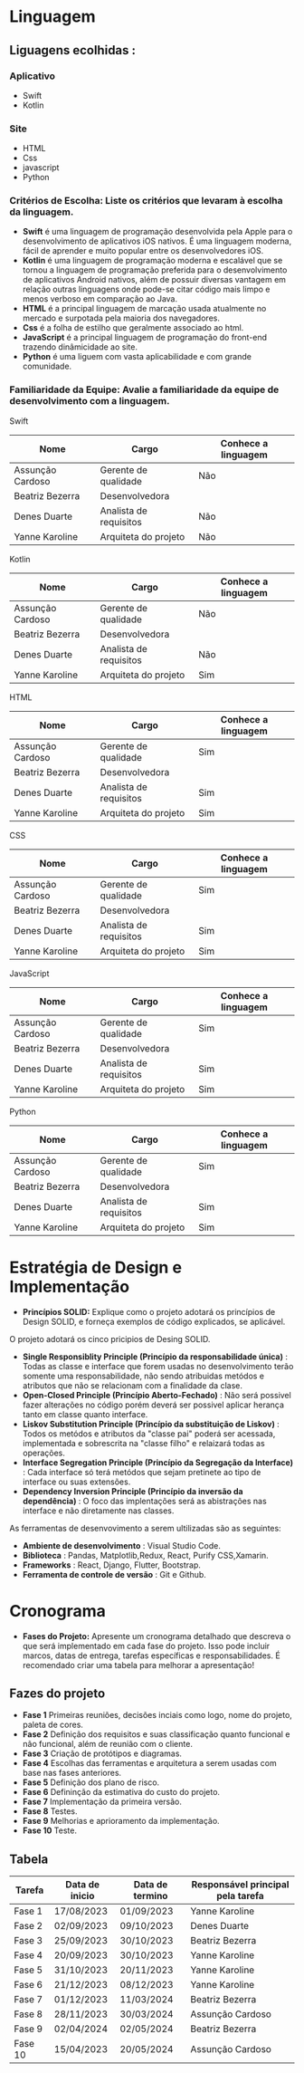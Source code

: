 # Linguagem
## Liguagens ecolhidas :
### Aplicativo
- Swift
- Kotlin
### Site
- HTML
- Css
- javascript
- Python


### **Critérios de Escolha:** Liste os critérios que levaram à escolha da linguagem.
- **Swift** é uma linguagem de programação desenvolvida pela Apple para o desenvolvimento de aplicativos iOS nativos. É uma linguagem moderna, fácil de aprender e muito popular entre os desenvolvedores iOS.
- **Kotlin**  é uma linguagem de programação moderna e escalável que se tornou a linguagem de programação preferida para o desenvolvimento de aplicativos Android nativos, além de possuir diversas vantagem em relação outras linguagens onde pode-se citar código mais limpo e menos verboso em comparação ao Java.
- **HTML** é a principal linguagem de marcação usada atualmente no mercado e surpotada pela maioria dos navegadores.
- **Css** é a folha de estilho que geralmente associado ao html.
- **JavaScript** é a principal linguagem de programação do front-end trazendo dinâmicidade ao site.
- **Python** é uma liguem com vasta aplicabilidade e com grande comunidade.

### **Familiaridade da Equipe:** Avalie a familiaridade da equipe de desenvolvimento com a linguagem.

Swift

| Nome | Cargo | Conhece a linguagem |
|-----|-----------|------|
| Assunção Cardoso  |    Gerente de qualidade   |     Não     |
| Beatriz Bezerra |   Desenvolvedora     |          |
| Denes Duarte  |    Analista de requisitos   |     Não      |
| Yanne Karoline |        Arquiteta do projeto        |      Não      |

Kotlin

| Nome | Cargo | Conhece a linguagem |
|-----|-----------|------|
| Assunção Cardoso  |    Gerente de qualidade   |     Não     |
| Beatriz Bezerra |   Desenvolvedora     |          |
| Denes Duarte  |    Analista de requisitos   |     Não      |
| Yanne Karoline |        Arquiteta do projeto        |       Sim     |

HTML

| Nome | Cargo | Conhece a linguagem |
|-----|-----------|------|
| Assunção Cardoso  |    Gerente de qualidade   |     Sim     |
| Beatriz Bezerra |   Desenvolvedora     |          |
| Denes Duarte  |    Analista de requisitos   |     Sim       |
| Yanne Karoline |        Arquiteta do projeto        |      Sim      |

CSS

| Nome | Cargo | Conhece a linguagem |
|-----|-----------|------|
| Assunção Cardoso  |    Gerente de qualidade   |    Sim      |
| Beatriz Bezerra |   Desenvolvedora     |          |
| Denes Duarte  |    Analista de requisitos   |     Sim       |
| Yanne Karoline |        Arquiteta do projeto        |      Sim      |

JavaScript

| Nome | Cargo | Conhece a linguagem |
|-----|-----------|------|
| Assunção Cardoso  |    Gerente de qualidade   |     Sim     |
| Beatriz Bezerra |   Desenvolvedora     |          |
| Denes Duarte  |    Analista de requisitos   |     Sim       |
| Yanne Karoline |        Arquiteta do projeto        |      Sim      |


Python

| Nome | Cargo | Conhece a linguagem |
|-----|-----------|------|
| Assunção Cardoso  |    Gerente de qualidade   |      Sim    |
| Beatriz Bezerra |   Desenvolvedora     |          |
| Denes Duarte  |    Analista de requisitos   |     Sim      |
| Yanne Karoline |        Arquiteta do projeto        |      Sim      |

# Estratégia de Design e Implementação
- **Princípios SOLID:** Explique como o projeto adotará os princípios de Design SOLID, e forneça exemplos de código explicados, se aplicável.

O projeto adotará os cinco pricipios de Desing SOLID.

- **Single Responsiblity Principle (Princípio da responsabilidade única)** : Todas as classe e interface que forem usadas no desenvolvimento terão somente uma responsabilidade, não sendo atribuidas metódos e  atributos que não se relacionam com a finalidade da clase.
- **Open-Closed Principle (Princípio Aberto-Fechado)** : Não será possivel fazer alterações no código porém deverá ser possivel aplicar herança tanto em classe quanto interface.
- **Liskov Substitution Principle (Princípio da substituição de Liskov)** : Todos os metódos e atributos da "classe pai" poderá ser acessada, implementada e sobrescrita na "classe filho" e relaizará todas as operações.
- **Interface Segregation Principle (Princípio da Segregação da Interface)** :  Cada interface só terá metódos que sejam pretinete ao tipo de interface ou suas extensões.
- **Dependency Inversion Principle (Princípio da inversão da dependência)** : O foco das implentações será as abistrações nas interface e não diretamente nas classes.

 As ferramentas de desenvovimento a serem ultilizadas são as seguintes:

 
- **Ambiente de desenvolvimento** : Visual Studio Code.
- **Biblioteca** : Pandas, Matplotlib,Redux, React, Purify CSS,Xamarin.
- **Frameworks** : React, Django, Flutter, Bootstrap.
- **Ferramenta de controle de versão** : Git e Github.

# Cronograma
- **Fases do Projeto:** Apresente um cronograma detalhado que descreva o que será implementado em cada fase do projeto. Isso pode incluir marcos, datas de entrega, tarefas específicas e responsabilidades. É recomendado criar uma tabela para melhorar a apresentação!

## Fazes do projeto

- **Fase 1** Primeiras reuniões, decisões inciais como logo, nome do projeto, paleta de cores.
- **Fase 2** Definição dos requisitos e suas classificação quanto funcional e não funcional, além de reunião com o cliente.
- **Fase 3** Criação de protótipos e diagramas.
- **Fase 4** Escolhas das ferramentas e arquitetura a serem usadas com base nas fases anteriores.
- **Fase 5** Definição dos plano de risco.
- **Fase 6** Defininção da estimativa do custo do projeto.
- **Fase 7** Implementação da primeira versão.
- **Fase 8** Testes.
- **Fase 9** Melhorias e aprioramento da implementação.
- **Fase 10** Teste.

## Tabela


| Tarefa |Data de inicio | Data de termino | Responsável principal pela tarefa |
|-----|-----------|------|-----------|
| Fase 1 | 17/08/2023  | 01/09/2023   |   Yanne Karoline        |
| Fase 2 |  02/09/2023 | 09/10/2023   |   Denes Duarte       |
| Fase 3 | 25/09/2023  | 30/10/2023   |   Beatriz Bezerra        |
| Fase 4 | 20/09/2023  | 30/10/2023   |   Yanne Karoline        |
| Fase 5 |  31/10/2023 | 20/11/2023   |   Yanne Karoline        |
| Fase 6 |  21/12/2023 | 08/12/2023   |   Yanne Karoline        |
| Fase 7 |  01/12/2023 | 11/03/2024   |   Beatriz Bezerra        |
| Fase 8 |  28/11/2023 | 30/03/2024   |   Assunção Cardoso        |
| Fase 9 | 02/04/2024  | 02/05/2024   |   Beatriz Bezerra       |
| Fase 10 | 15/04/2023 | 20/05/2024   |   Assunção Cardoso        |